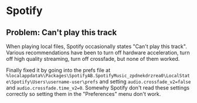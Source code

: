 # Spotify

## Problem: Can't play this track

When playing local files, Spotify occasionally states "Can't play this track".
Various recommendations have been to turn off hardware acceleration, turn off
high quality streaming, turn off crossfade, but none of them worked.

Finally fixed it by going into the prefs file at
`%localappdata%\Packages\SpotifyAB.SpotifyMusic_zpdnekdrzrea0\LocalState\Spotify\Users\username-user\prefs`
and setting `audio.crossfade_v2=false` and `audio.crossfade.time_v2=0`. Somewhy
Spotify don't read these settings correctly so setting them in the "Preferences"
menu don't work.
